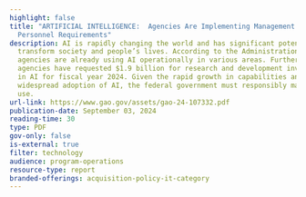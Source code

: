 ```yaml
---
highlight: false
title: "ARTIFICIAL INTELLIGENCE:  Agencies Are Implementing Management and
  Personnel Requirements"
description: AI is rapidly changing the world and has significant potential to
  transform society and people’s lives. According to the Administration,
  agencies are already using AI operationally in various areas. Further,
  agencies have requested $1.9 billion for research and development investment
  in AI for fiscal year 2024. Given the rapid growth in capabilities and
  widespread adoption of AI, the federal government must responsibly manage its
  use.
url-link: https://www.gao.gov/assets/gao-24-107332.pdf
publication-date: September 03, 2024
reading-time: 30
type: PDF
gov-only: false
is-external: true
filter: technology
audience: program-operations
resource-type: report
branded-offerings: acquisition-policy-it-category
---
```

